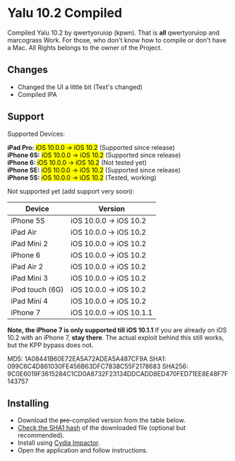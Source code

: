 # Yalu 10.2 Compiled
Compiled Yalu 10.2 by qwertyoruiop (kpwn). That is **all** qwertyoruiop and marcograss Work. For those, who don't know how to compile or don't have a Mac. All Rights belongs to the owner of the Project.

## Changes

* Changed the UI a little bit (Text's changed)
* Compiled IPA


## Support
Supported Devices:

<b>iPad Pro: </b>	<mark>iOS 10.0.0 -> iOS 10.2</mark> (Supported since release)<br>
<b>iPhone 6S:</b>	<mark>iOS 10.0.0 -> iOS 10.2</mark> (Supported since release)<br>
<b>iPhone 6: </b> <mark>iOS 10.0.0 -> iOS 10.2</mark> (Not tested yet)<br>
<b>iPhone SE:</b>	<mark>iOS 10.0.0 -> iOS 10.2</mark> (Supported since release)<br>
<b>iPhone 5S:</b> <mark>iOS 10.0.0 -> iOS 10.2</mark> (Tested, working)<br>

Not supported yet (add support very soon):

| Device | Version | 
|---------|----------|
| iPhone 5S  | iOS 10.0.0 -> iOS 10.2 |
| iPad Air| iOS 10.0.0 -> iOS 10.2 |
| iPad Mini 2| iOS 10.0.0 -> iOS 10.2 |
| iPhone 6  | iOS 10.0.0 -> iOS 10.2 |
| iPad Air 2| iOS 10.0.0 -> iOS 10.2 |
| iPad Mini 3| iOS 10.0.0 -> iOS 10.2 |
| iPod touch (6G)  | iOS 10.0.0 -> iOS 10.2 |
| iPad Mini 4 | iOS 10.0.0 -> iOS 10.2 |
| iPhone 7  | iOS 10.0.0 -> iOS 10.1.1 |

**Note, the iPhone 7 is only supported till iOS 10.1.1**
If you are already on iOS 10.2 with an iPhone 7, **stay there**. The actual exploit behind this still works, but the KPP bypass does not.

MD5:    1A08441B60E72EA5A72ADEA5A487CF9A
SHA1:   099C6C4D861030FE456B63DFC7838C55F2178683
SHA256: 9C0E6019F3615284C1CD0A8732F23134DDCADD8ED470FED71EE8E48F7F143757

## Installing

* Download the <del>pre-</del>compiled version from the table below.
* [Check the SHA1 hash](http://onlinemd5.com) of the downloaded file (optional but recommended).
* Install using [Cydia Impactor](http://www.cydiaimpactor.com/).
* Open the application and follow instructions.
